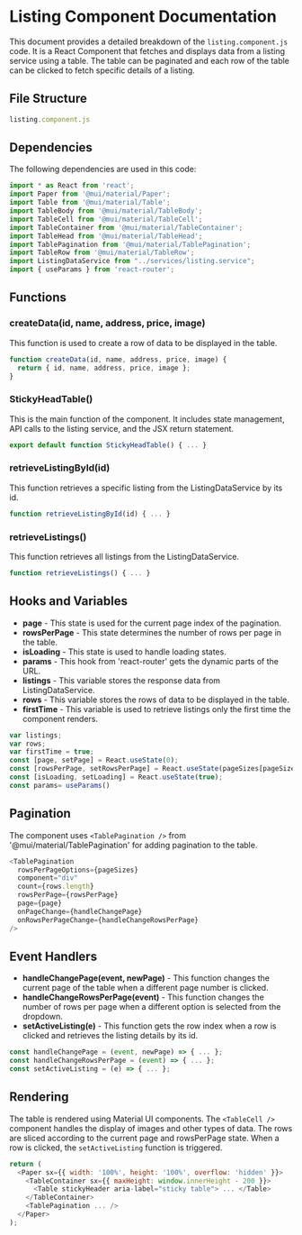 # Listing Component Documentation

This document provides a detailed breakdown of the `listing.component.js` code. It is a React Component that fetches and displays data from a listing service using a table. The table can be paginated and each row of the table can be clicked to fetch specific details of a listing.

## File Structure
```Javascript
listing.component.js
```

## Dependencies
The following dependencies are used in this code:

```Javascript
import * as React from 'react';
import Paper from '@mui/material/Paper';
import Table from '@mui/material/Table';
import TableBody from '@mui/material/TableBody';
import TableCell from '@mui/material/TableCell';
import TableContainer from '@mui/material/TableContainer';
import TableHead from '@mui/material/TableHead';
import TablePagination from '@mui/material/TablePagination';
import TableRow from '@mui/material/TableRow';
import ListingDataService from "../services/listing.service";
import { useParams } from 'react-router';
```

## Functions

### createData(id, name, address, price, image)
This function is used to create a row of data to be displayed in the table.

```Javascript
function createData(id, name, address, price, image) { 
  return { id, name, address, price, image };
}
```

### StickyHeadTable()
This is the main function of the component. It includes state management, API calls to the listing service, and the JSX return statement.

```Javascript
export default function StickyHeadTable() { ... }
```

### retrieveListingById(id)
This function retrieves a specific listing from the ListingDataService by its id.

```Javascript
function retrieveListingById(id) { ... }
```

### retrieveListings()
This function retrieves all listings from the ListingDataService.

```Javascript
function retrieveListings() { ... }
```

## Hooks and Variables

- **page** - This state is used for the current page index of the pagination.
- **rowsPerPage** - This state determines the number of rows per page in the table.
- **isLoading** - This state is used to handle loading states.
- **params** - This hook from 'react-router' gets the dynamic parts of the URL.
- **listings** - This variable stores the response data from ListingDataService.
- **rows** - This variable stores the rows of data to be displayed in the table.
- **firstTime** - This variable is used to retrieve listings only the first time the component renders.

```Javascript
var listings;
var rows;
var firstTime = true;
const [page, setPage] = React.useState(0);
const [rowsPerPage, setRowsPerPage] = React.useState(pageSizes[pageSizeIndex]);
const [isLoading, setLoading] = React.useState(true);
const params= useParams()
```

## Pagination

The component uses `<TablePagination />` from '@mui/material/TablePagination' for adding pagination to the table.

```Javascript
<TablePagination
  rowsPerPageOptions={pageSizes}
  component="div"
  count={rows.length}
  rowsPerPage={rowsPerPage}
  page={page}
  onPageChange={handleChangePage}
  onRowsPerPageChange={handleChangeRowsPerPage}
/>
```

## Event Handlers
- **handleChangePage(event, newPage)** - This function changes the current page of the table when a different page number is clicked.
- **handleChangeRowsPerPage(event)** - This function changes the number of rows per page when a different option is selected from the dropdown.
- **setActiveListing(e)** - This function gets the row index when a row is clicked and retrieves the listing details by its id.

```Javascript
const handleChangePage = (event, newPage) => { ... };
const handleChangeRowsPerPage = (event) => { ... };
const setActiveListing = (e) => { ... };
```

## Rendering

The table is rendered using Material UI components. The `<TableCell />` component handles the display of images and other types of data. The rows are sliced according to the current page and rowsPerPage state. When a row is clicked, the `setActiveListing` function is triggered.

```Javascript
return (
  <Paper sx={{ width: '100%', height: '100%', overflow: 'hidden' }}>
    <TableContainer sx={{ maxHeight: window.innerHeight - 200 }}>
      <Table stickyHeader aria-label="sticky table"> ... </Table>
    </TableContainer>
    <TablePagination ... />
  </Paper>
);
```